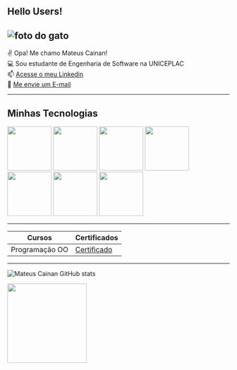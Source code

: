 ## Hello Users!

<!-- <center><h2>Hello Users!
</h2></center> -->


![foto do gato](https://media.tenor.com/iqZ0ku7e1jkAAAAM/cat-computer.gif)
-----

✌️ Opa! Me chamo Mateus Cainan!<br>
💻 Sou estudante de Engenharia de Software na UNICEPLAC<br>
📫 [Acesse o meu Linkedin](https://www.linkedin.com/in/mateus-cainan-3a31b6255/) <br>
📧 [Me envie um E-mail](https://www.linkedin.com/in/mateus-cainan-3a31b6255/) <br>

-------
## Minhas Tecnologias
<p allign="center">
<img src="https://cdn.jsdelivr.net/gh/devicons/devicon@latest/icons/java/java-original-wordmark.svg" width = "100px" /> 
<img src="https://cdn.jsdelivr.net/gh/devicons/devicon@latest/icons/spring/spring-original-wordmark.svg" width = "100px"/>
<img src="https://cdn.jsdelivr.net/gh/devicons/devicon@latest/icons/javascript/javascript-original.svg" width = "100px"/>
<img src="https://cdn.jsdelivr.net/gh/devicons/devicon@latest/icons/html5/html5-original.svg" width = "100px" />
<img src="https://cdn.jsdelivr.net/gh/devicons/devicon@latest/icons/css3/css3-original.svg" width = "100px" />
<img src="https://cdn.jsdelivr.net/gh/devicons/devicon@latest/icons/mysql/mysql-original-wordmark.svg" width = "100px" />
<img src="https://cdn.jsdelivr.net/gh/devicons/devicon@latest/icons/bootstrap/bootstrap-original-wordmark.svg" width = "100px"/> 
</p>

-------
| Cursos | Certificados |
|--------|--------------|
|Programação OO | [Certificado](https://assets.dio.me/X0sDRl8AJvagIaRxZkFdd-fyVgna4iLF3_8E8ub0Cy0/f:webp/h:320/q:70/w:450/L2NlcnRpZmljYXRlcy9jb3Zlci9UNFZDWk1YVy5qcGc) 

----
![Mateus Cainan GitHub stats](https://github-readme-stats.vercel.app/api?username=Cainann07&show_icons=true&theme=dracula)

<img loading="lazy" height="180em" src="https://github-readme-stats.vercel.app/api/top-langs/?username=Cainann07&layout=compact&langs_count=7&theme=dracula"/>

          
          
          
          
          

<!--
**Cainann07/Cainann07** is a ✨ _special_ ✨ repository because its `README.md` (this file) appears on your GitHub profile.

Here are some ideas to get you started:

- 🔭 I’m currently working on ...
- 🌱 I’m currently learning ...
- 👯 I’m looking to collaborate on ...
- 🤔 I’m looking for help with ...
- 💬 Ask me about ...
- 📫 How to reach me: ...
- 😄 Pronouns: ...
- ⚡ Fun fact: ...
-->
